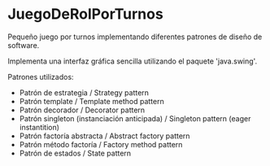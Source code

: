 # JuegoDeRolPorTurnos
Pequeño juego por turnos implementando diferentes patrones de diseño de software. 

Implementa una interfaz gráfica sencilla utilizando el paquete 'java.swing'.

Patrones utilizados:
- Patrón de estrategia / Strategy pattern
- Patrón template / Template method pattern
- Patrón decorador / Decorator pattern
- Patrón singleton (instanciación anticipada) / Singleton pattern (eager instantition)
- Patrón factoría abstracta / Abstract factory pattern
- Patrón método factoría / Factory method pattern
- Patrón de estados / State pattern

